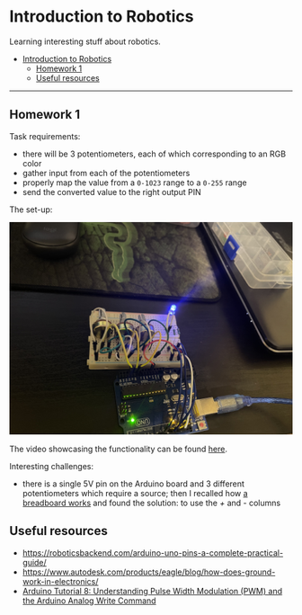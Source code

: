 # Introduction to Robotics

Learning interesting stuff about robotics.

- [Introduction to Robotics](#introduction-to-robotics)
  - [Homework 1](#homework-1)
  - [Useful resources](#useful-resources)

---

## Homework 1

Task requirements:

* there will be 3 potentiometers, each of which corresponding to an RGB color
* gather input from each of the potentiometers
* properly map the value from a `0-1023` range to a `0-255` range
* send the converted value to the right output PIN

The set-up:

<div style="text-align: center;">
  <img src="./homework/hw1/assets/setup.jpg">
</div>

The video showcasing the functionality can be found [here](https://youtube.com/shorts/_Dd5iX8rpv8?feature=share).

Interesting challenges:

* there is a single 5V pin on the Arduino board and 3 different potentiometers which require a source; then I recalled how [a breadboard works](https://thimble.io/how-to-use-a-breadboard-an-in-depth-guide/#:~:text=On%20most%20breadboards%2C%20they%20are,side%20of%20the%20center%20groove.) and found the solution: to use the *+* and *-* columns

## Useful resources

* https://roboticsbackend.com/arduino-uno-pins-a-complete-practical-guide/
* https://www.autodesk.com/products/eagle/blog/how-does-ground-work-in-electronics/
* [Arduino Tutorial 8: Understanding Pulse Width Modulation (PWM) and the Arduino Analog Write Command](https://www.youtube.com/watch?v=YfV-vYT3yfQ)

